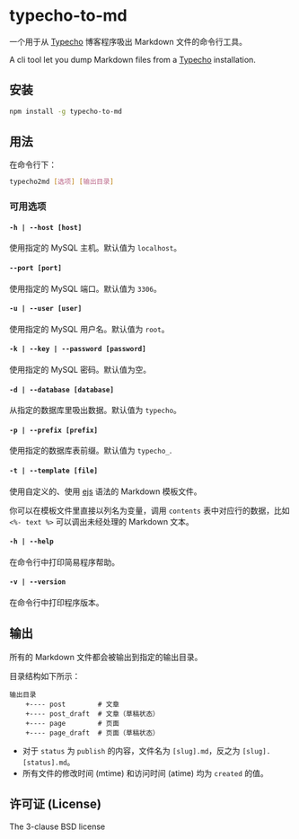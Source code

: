 # typecho-to-md

一个用于从 [Typecho](http://typecho.org) 博客程序吸出 Markdown 文件的命令行工具。

A cli tool let you dump Markdown files from a [Typecho](http://typecho.org) installation.

## 安装 ##

```bash
npm install -g typecho-to-md
```

## 用法 ##

在命令行下：

```bash
typecho2md [选项] [输出目录]
```

### 可用选项 ###

#### `-h | --host [host]`

使用指定的 MySQL 主机。默认值为 `localhost`。

#### `--port [port]`

使用指定的 MySQL 端口。默认值为 `3306`。

#### `-u | --user [user]`

使用指定的 MySQL 用户名。默认值为 `root`。

#### `-k | --key | --password [password]`

使用指定的 MySQL 密码。默认值为空。

#### `-d | --database [database]`

从指定的数据库里吸出数据。默认值为 `typecho`。

#### `-p | --prefix [prefix]`

使用指定的数据库表前缀。默认值为 `typecho_`.

#### `-t | --template [file]`

使用自定义的、使用 [ejs](https://www.npmjs.com/package/ejs) 语法的 Markdown 模板文件。

你可以在模板文件里直接以列名为变量，调用 `contents` 表中对应行的数据，比如 `<%- text %>` 可以调出未经处理的 Markdown 文本。

#### `-h | --help`

在命令行中打印简易程序帮助。

#### `-v | --version`

在命令行中打印程序版本。

## 输出 ##

所有的 Markdown 文件都会被输出到指定的输出目录。

目录结构如下所示：
```
输出目录
    +---- post        # 文章
    +---- post_draft  # 文章（草稿状态）
    +---- page        # 页面
    +---- page_draft  # 页面（草稿状态）
```

* 对于 `status` 为 `publish` 的内容，文件名为 `[slug].md`，反之为 `[slug].[status].md`。
* 所有文件的修改时间 (mtime) 和访问时间 (atime) 均为 `created` 的值。

## 许可证 (License) ##

The 3-clause BSD license